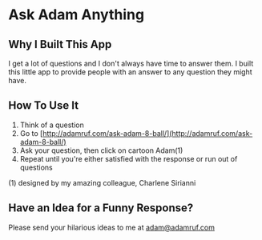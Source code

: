 # Ask Adam Anything

## Why I Built This App
I get a lot of questions and I don't always have time to answer them. I built this little app to provide people with an answer to any question they might have.


## How To Use It
1.  Think of a question
1.  Go to [http://adamruf.com/ask-adam-8-ball/](http://adamruf.com/ask-adam-8-ball/)
1.  Ask your question, then click on cartoon Adam(1)
1.  Repeat until you're either satisfied with the response or run out of questions

(1) designed by my amazing colleague, Charlene Sirianni


## Have an Idea for a Funny Response?
Please send your hilarious ideas to me at [adam@adamruf.com](mailto:adam@adamruf.com)
